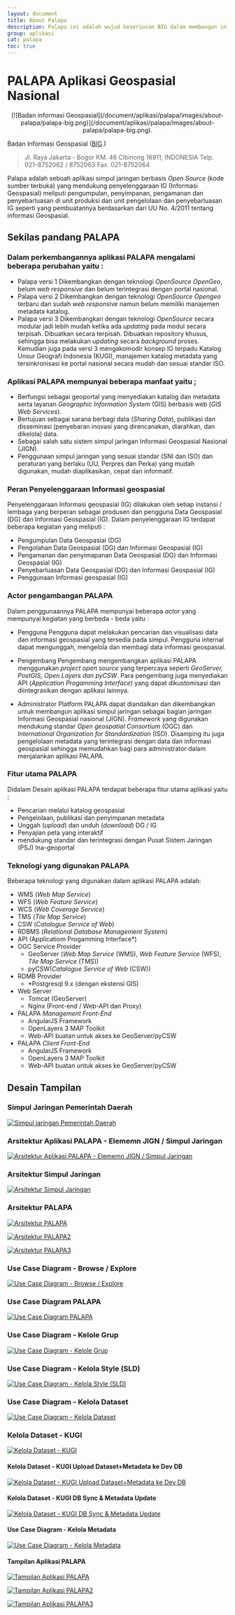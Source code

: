 ```yaml
---
layout: document
title: About Palapa
description: Palapa ini adalah wujud keseriusan BIG dalam membangun infrastruktur data geospasial untuk mewujudkan informasi geospasial yang akurat, dapat dipertanggungjawabkan dan mudah diakses.
group: aplikasi
cat: palapa
toc: true
---
```


# PALAPA Aplikasi Geospasial Nasional

<center>
[![Badan informasi Geospasial](/document/aplikasi/palapa/images/about-palapa/palapa-big.png)](/document/aplikasi/palapa/images/about-palapa/palapa-big.png).  
</center>

Badan Informasi Geospasial ([BIG](http://big.go.id/).)
> Jl. Raya Jakarta - Bogor KM. 46 Cibinong 16911, INDONESIA
> Telp. 021-8752062 / 8752063
> Fax. 021-8752064


Palapa adalah sebuah aplikasi simpul jaringan berbasis *Open Source* (kode sumber terbuka) yang mendukung penyelenggaraan IG (Informasi Geospasial) meliputi pengumpulan, penyimpanan, pengamanan dan penyebarluasan di unit produksi dan unit pengelolaan dan penyebarluasan IG seperti yang pembuatannya berdasarkan dari UU No. 4/2011 tentang informasi Geospasial.

## Sekilas pandang PALAPA
### Dalam perkembangannya aplikasi PALAPA mengalami beberapa perubahan yaitu :
* Palapa versi 1
  Dikembangkan dengan teknologi *OpenSource OpenGeo*, belum *web responsive* dan belum terintegrasi dengan portal nasional.
* Palapa versi 2
  Dikembangkan dengan teknologi *OpenSource Opengeo* terbaru dan sudah *web responsive* namun belum memiliki manajemen metadata katalog.
* Palapa versi 3
  Dikembangkan dengan teknologi *OpenSource* secara modular jadi lebih mudah ketika ada *updating* pada modul secara terpisah. Dibuatkan secara terpisah. Dibuatkan repository khusus, sehingga bisa melakukan *updating* secara *background* proses. Kemudian juga pada versi 3 mengakomodir konsep IG terpadu Katalog Unsur Geografi Indonesia (KUGI), manajemen katalog metadata yang tersinkronisasi ke portal nasional secara mudah dan sesuai standar ISO.

### Aplikasi PALAPA mempunyai beberapa manfaat yaitu ;
* Berfungsi sebagai geoportal yang menyediakan katalog dan metadata serta layanan *Geographic Information System* (GIS) berbasis web (*GIS Web Services*).
* Bertujuan sebagai sarana berbagi data (*Sharing Data*), publikasi dan  disseminasi (penyebaran inovasi yang direncanakan, diarahkan, dan dikelola) data.
* Sebagai salah satu sistem simpul jaringan Informasi Geospasial Nasional (JIGN).
* Penggunaan simpul jaringan yang sesuai standar (SNI dan ISO) dan peraturan yang berlaku (UU, Perpres dan Perka) yang mudah digunakan, mudah diaplikasikan, cepat dan informatif.

### Peran Penyelenggaraan Informasi geospasial
Penyelenggaraan Informasi geospasial (IG) dilakukan oleh setiap instansi / lembaga yang berperan sebagai produsen dan pengguna Data Geospasial (DG) dan Informasi Geospasial (IG). Dalam penyelenggaraan IG terdapat beberapa kegiatan yang meliputi :
* Pengumpulan Data Geospasial (DG)
* Pengolahan Data Geospasial (DG) dan Informasi Geospasial (IG)
* Pengamanan dan penyimapanan Data Geospasial (DG) dan Informasi Geospasial (IG)
* Penyebarluasan Data Geospasial (DG) dan Informasi Geospasial (IG)
* Penggunaan Informasi geospasial (IG)

### Actor pengambangan PALAPA
Dalam penggunaannya PALAPA mempunyai beberapa *actor* yang mempunyai kegiatan yang berbeda - beda yaitu :
* Pengguna
  Pengguna dapat melakukan pencarian dan visualisasi data dan informasi geospasial yang tersedia pada simpul. Pengguna internal dapat mengunggah, mengelola dan membagi data informasi geospasial.

* Pengembang
  Pengembang mengembangkan aplikasi PALAPA menggunakan *project open source* yang terpercaya seperti *GeoServer, PostGIS, Open Layers dan pyCSW*. Para pengembang juga menyediakan API (*Application Progamming Interface*) yang dapat dikustomisasi dan diintegrasikan dengan aplikasi lainnya.

* Administrator
  Platform PALAPA dapat diandalkan dan dikembangkan untuk membangun aplikasi simpul jaringan sebagai bagian jaringan Informasi Geospasial nasional (JIGN). *Framework* yang digunakan mendukung standar *Open geospatial Consortium* (OGC) dan *International Organization for Standardization* (ISO). Disamping itu juga pengelolaan metadata yang terintegrasi dengan data dan informasi geospasial sehingga memudahkan bagi para administrator dalam menjalankan aplikasi PALAPA.

### Fitur utama PALAPA
Didalam Desain aplikasi PALAPA terdapat beberapa fitur utama aplikasi yaitu ;
* Pencarian melalui katalog geospasial
* Pengelolaan, publikasi dan penyimpanan metadata
* Unggah (*upload*) dan unduh (*download*) DG / IG
* Penyajian peta yang interaktif
* mendukung standar dan terintegrasi dengan Pusat Sistem Jaringan (PSJ) Ina-geoportal

### Teknologi yang digunakan PALAPA
Beberapa teknologi yang digunakan dalam aplikasi PALAPA adalah:
* WMS (*Web Map Service*)
* WFS (*Web Feature Service*)
* WCS (*Web Coverage Service*)
* TMS (*Tile Map Service*)
* CSW (*Catalogue Service of Web*)
* RDBMS (*Relational Database Management System*)
* API (Applicatiom Progamming Interface*)
* OGC Service Provider
  * GeoServer (*Web Map Service* (WMS), *Web Feature Service* (WFS), *Tile Map Service* (TMS))
  * pyCSW(*Catalogue Service of Web* (CSW))
* RDMB Provider
  * *Postgresql 9.x (dengan ekstensi GIS)
* Web Server
  * Tomcat (GeoServer)
  * Nginx (Front-end / Web-API dan Proxy)
* PALAPA *Management Front-End*
  * AngularJS Framework
  * OpenLayers 3 MAP Toolkit
  * Web-API buatan untuk akses ke GeoServer/pyCSW
* PALAPA *Client Front-End*
  * AngularJS Framework
  * OpenLayers 3 MAP Toolkit
  * Web-API buatan untuk akses ke GeoServer/pyCSW

## Desain Tampilan

### Simpul Jaringan Pemerintah Daerah

[![Simpul jaringan Pemerintah Daerah](/document/aplikasi/palapa/images/about-palapa/design-aplikasi-palapa.png)](/document/aplikasi/palapa/images/about-palapa/design-aplikasi-palapa.png)

### Arsitektur Aplikasi PALAPA - Elememn JIGN / Simpul Jaringan
[![Arsitektur Aplikasi PALAPA - Elememn JIGN / Simpul Jaringan](/document/aplikasi/palapa/images/about-palapa/untitled-diagram.png)](/document/aplikasi/palapa/images/about-palapa/untitled-diagram.png)

### Arsitektur Simpul Jaringan
[![Arsitektur Simpul Jaringan](/document/aplikasi/palapa/images/about-palapa/arsitektur-simpul-jaringan.png)](/document/aplikasi/palapa/images/about-palapa/arsitektur-simpul-jaringan.png)

### Arsitektur PALAPA
[![Arsitektur PALAPA](/document/aplikasi/palapa/images/about-palapa/arsitektur-aplikasi-palapa.png)](/document/aplikasi/palapa/images/about-palapa/arsitektur-aplikasi-palapa.png)

[![Arsitektur PALAPA2](/document/aplikasi/palapa/images/about-palapa/arsitektu-raplikasi-palapa2.png)](/document/aplikasi/palapa/images/about-palapa/arsitektur-aplikasi-palapa2.png)

[![Arsitektur PALAPA3](/document/aplikasi/palapa/images/about-palapa/arsitektur-aplikasi-palapa3.png)](/document/aplikasi/palapa/images/about-palapa/arsitektur-aplikasi-palapa3.png)

### Use Case Diagram - Browse / Explore
[![Use Case Diagram - Browse / Explore](/document/aplikasi/palapa/images/about-palapa/use-case-diagram-browse/explore.png)](/document/aplikasi/palapa/images/about-palapa/use-case-diagram-browse/explore.png)

### Use Case Diagram PALAPA
[![Use Case Diagram PALAPA](/document/aplikasi/palapa/images/about-palapa/use-case-diagram-palapa.png)](/document/aplikasi/palapa/images/about-palapa/use-case-diagram-palapa.png)

### Use Case Diagram - Kelole Grup
[![Use Case Diagram - Kelole Grup](/document/aplikasi/palapa/images/about-palapa/use-case-diagram-kelola-group.png)](/document/aplikasi/palapa/images/about-palapa/use-case-diagram-kelola-group.png)

### Use Case Diagram - Kelola Style (SLD)
[![Use Case Diagram - Kelola Style (SLD)](/document/aplikasi/palapa/images/about-palapa/use-case-diagram-kelola-style-sld.png)](/document/aplikasi/palapa/images/about-palapa/use-case-diagram-kelola-style-sld.png)

### Use Case Diagram - Kelola Dataset
[![Use Case Diagram - Kelola Dataset](/document/aplikasi/palapa/images/about-palapa/use-case-diagram-kelola-dataset.png)](/document/aplikasi/palapa/images/about-palapa/use-case-diagram-kelola-dataset.png)

### Kelola Dataset - KUGI
[![Kelola Dataset - KUGI](/document/aplikasi/palapa/images/about-palapa/kelola-dataset-kugi.png)](/document/aplikasi/palapa/images/about-palapa/kelola-dataset-kugi.png)

#### Kelola Dataset - KUGI Upload Dataset+Metadata ke Dev DB
[![Kelola Dataset - KUGI Upload Dataset+Metadata ke Dev DB](/document/aplikasi/palapa/images/about-palapa/kelola-dataset-kugi-upload-dataset.png)](/document/aplikasi/palapa/images/about-palapa/kelola-dataset-kugi-upload-dataset.png)

#### Kelola Dataset - KUGI DB Sync & Metadata Update
[![Kelola Dataset - KUGI DB Sync & Metadata Update](/document/aplikasi/palapa/images/about-palapa/kelola-dataset-kugi-db-sync.png)](/document/aplikasi/palapa/images/about-palapa/kelola-dataset-kugi-db-sync.png)

#### Use Case Diagram - Kelola Metadata
[![Use Case Diagram - Kelola Metadata](/document/aplikasi/palapa/images/about-palapa/use-case-diagram-kelola-data-metadata.png)](/document/aplikasi/palapa/images/about-palapa/use-case-diagram-kelola-data-metadata.png)

#### Tampilan Aplikasi PALAPA
[![Tampilan Aplikasi PALAPA](/document/aplikasi/palapa/images/about-palapa/tampilan-aplikasi-palapa.png)](/document/aplikasi/palapa/images/about-palapa/tampilanaplikasipalapa.png)

[![Tampilan Aplikasi PALAPA2](/document/aplikasi/palapa/images/about-palapa/tampilan-aplikasi-palapa2.png)](/document/aplikasi/palapa/images/about-palapa/tampilanaplikasipalapa2.png)

[![Tampilan Aplikasi PALAPA3](/document/aplikasi/palapa/images/about-palapa/tampilan-aplikasi-palapa3.png)](/document/aplikasi/palapa/images/about-palapa/tampilanaplikasipalapa3.png)
